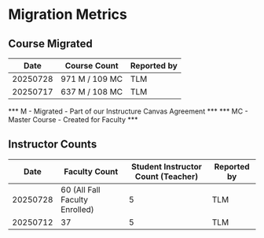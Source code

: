 # Migration Metrics

## Course Migrated
| Date       | Course Count   | Reported by      |
| ---------- | ---------------| ---------------- | 
| 20250728   | 971 M / 109 MC | TLM              |
| 20250717   | 637 M / 108 MC | TLM              |


*** M - Migrated - Part of our Instructure Canvas Agreement ***
*** MC - Master Course - Created for Faculty ***

## Instructor Counts 

| Date        | Faculty Count                   | Student Instructor Count (Teacher)              | Reported by     |
| ----------- | --------------------------------| ----------------------------------------------- | --------------- | 
| 20250728    | 60 (All Fall Faculty Enrolled)  | 5                                               | TLM             |
| 20250712    | 37                              | 5                                               | TLM             |
